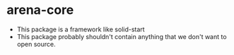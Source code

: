 # arena-core

- This package is a framework like solid-start
- This package probably shouldn't contain anything that we don't want to open source.
